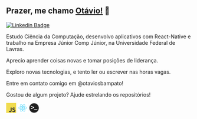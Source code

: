 ## Prazer, me chamo [Otávio!](https://github.com/otaviosbampato/) 👋

[![Linkedin Badge](https://img.shields.io/badge/-LinkedIn-0e76a8?style=flat-square&logo=Linkedin&logoColor=white)](https://www.linkedin.com/in/otavio-sbampato/)

Estudo Ciência da Computação, desenvolvo aplicativos com React-Native e trabalho na Empresa Júnior Comp Júnior, na Universidade Federal de Lavras.

Aprecio aprender coisas novas e tomar posições de liderança. 

Exploro novas tecnologias, e tento ler ou escrever nas horas vagas.

Entre em contato comigo em @otaviosbampato!

Gostou de algum projeto? Ajude estrelando os repositórios!

<code><img height="27" src="https://raw.githubusercontent.com/github/explore/80688e429a7d4ef2fca1e82350fe8e3517d3494d/topics/javascript/javascript.png" alt="javascript"></code>
<code><img height="27" src="https://raw.githubusercontent.com/github/explore/80688e429a7d4ef2fca1e82350fe8e3517d3494d/topics/react/react.png" alt="react"></code>
<code><img height="27" src="https://raw.githubusercontent.com/github/explore/80688e429a7d4ef2fca1e82350fe8e3517d3494d/topics/terminal/terminal.png" alt="terminal"></code>
